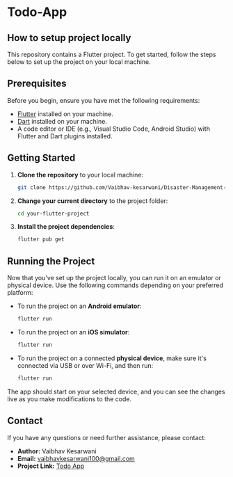 # Todo-App
## How to setup project locally

This repository contains a Flutter project. To get started, follow the steps below to set up the project on your local machine.

## Prerequisites

Before you begin, ensure you have met the following requirements:

- [Flutter](https://flutter.dev/) installed on your machine.
- [Dart](https://dart.dev/) installed on your machine.
- A code editor or IDE (e.g., Visual Studio Code, Android Studio) with Flutter and Dart plugins installed.

## Getting Started

1. **Clone the repository** to your local machine:

   ```bash
   git clone https://github.com/Vaibhav-kesarwani/Disaster-Management-App.git
   

2. **Change your current directory** to the project folder:

   ```bash
   cd your-flutter-project
   

3. **Install the project dependencies**:

   ```bash
   flutter pub get
   

## Running the Project

Now that you've set up the project locally, you can run it on an emulator or physical device. Use the following commands depending on your preferred platform:

- To run the project on an **Android emulator**:

   ```bash
   flutter run
   

- To run the project on an **iOS simulator**:

   ```bash
   flutter run
   

- To run the project on a connected **physical device**, make sure it's connected via USB or over Wi-Fi, and then run:

   ```bash
   flutter run
   

The app should start on your selected device, and you can see the changes live as you make modifications to the code.

## Contact

If you have any questions or need further assistance, please contact:

- **Author:** Vaibhav Kesarwani
- **Email:** vaibhavkesarwani100@gmail.com
- **Project Link:** [Todo App](https://github.com/Vaibhav-kesarwani/Todo-App)
